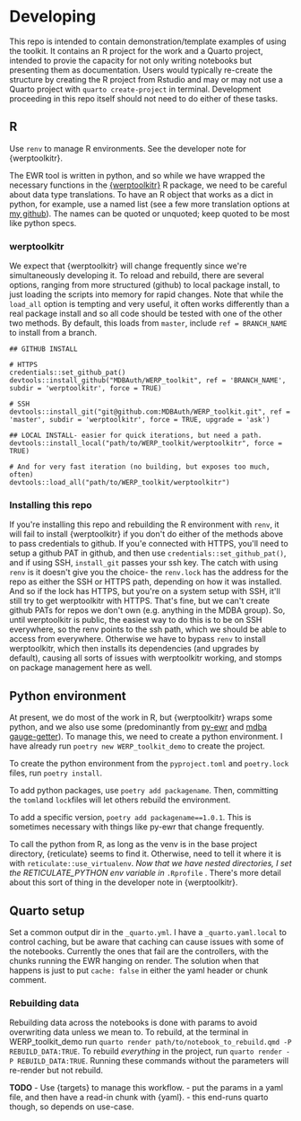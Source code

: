 # Developing

This repo is intended to contain demonstration/template examples of using the toolkit. It contains an R project for the work and a Quarto project, intended to provie the capacity for not only writing notebooks but presenting them as documentation. Users would typically re-create the structure by creating the R project from Rstudio and may or may not use a Quarto project with `quarto create-project` in terminal. Development proceeding in this repo itself should not need to do either of these tasks.

## R

Use `renv` to manage R environments. See the developer note for {werptoolkitr}.

The EWR tool is written in python, and so while we have wrapped the necessary functions in the [{werptoolkitr}](https://github.com/MDBAuth/WERP_toolkit) R package, we need to be careful about data type translations. To have an R object that works as a dict in python, for example, use a named list (see a few more translation options at [my github](https://galenholt.github.io/RpyEnvs/R_py_type_passing.html)). The names can be quoted or unquoted; keep quoted to be most like python specs.

### werptoolkitr

We expect that {werptoolkitr} will change frequently since we're simultaneously developing it. To reload and rebuild, there are several options, ranging from more structured (github) to local package install, to just loading the scripts into memory for rapid changes. Note that while the `load_all` option is tempting and very useful, it often works differently than a real package install and so all code should be tested with one of the other two methods. By default, this loads from `master`, include `ref = BRANCH_NAME` to install from a branch.

```         
## GITHUB INSTALL

# HTTPS
credentials::set_github_pat()
devtools::install_github("MDBAuth/WERP_toolkit", ref = 'BRANCH_NAME', subdir = 'werptoolkitr', force = TRUE)

# SSH
devtools::install_git("git@github.com:MDBAuth/WERP_toolkit.git", ref = 'master', subdir = 'werptoolkitr', force = TRUE, upgrade = 'ask')

## LOCAL INSTALL- easier for quick iterations, but need a path.
devtools::install_local("path/to/WERP_toolkit/werptoolkitr", force = TRUE)

# And for very fast iteration (no building, but exposes too much, often)
devtools::load_all("path/to/WERP_toolkit/werptoolkitr")
```

### Installing this repo

If you're installing this repo and rebuilding the R environment with `renv`, it will fail to install {werptoolkitr} if you don't do either of the methods above to pass credentials to github. If you'e connected with HTTPS, you'll need to setup a github PAT in github, and then use `credentials::set_github_pat()`, and if using SSH, `install_git` passes your ssh key. The catch with using `renv` is it doesn't give you the choice- the `renv.lock` has the address for the repo as either the SSH or HTTPS path, depending on how it was installed. And so if the lock has HTTPS, but you're on a system setup with SSH, it'll still try to get werptoolkitr with HTTPS. That's fine, but we can't create github PATs for repos we don't own (e.g. anything in the MDBA group). So, until werptoolkitr is public, the easiest way to do this is to be on SSH everywhere, so the renv points to the ssh path, which we should be able to access from everywhere. Otherwise we have to bypass `renv` to install werptoolkitr, which then installs its dependencies (and upgrades by default), causing all sorts of issues with werptoolkitr working, and stomps on package management here as well.

## Python environment

At present, we do most of the work in R, but {werptoolkitr} wraps some python, and we also use some (predominantly from [py-ewr](https://pypi.org/project/py-ewr/) and [mdba gauge-getter](https://pypi.org/project/mdba-gauge-getter/)). To manage this, we need to create a python environment. I have already run `poetry new WERP_toolkit_demo` to create the project.

To create the python environment from the `pyproject.toml` and `poetry.lock` files, run `poetry install`.

To add python packages, use `poetry add packagename`. Then, committing the `toml`and `lock`files will let others rebuild the environment.

To add a specific version, `poetry add packagename==1.0.1`. This is sometimes necessary with things like py-ewr that change frequently.

To call the python from R, as long as the venv is in the base project directory, {reticulate} seems to find it. Otherwise, need to tell it where it is with `reticulate::use_virtualenv`. *Now that we have nested directories, I set the RETICULATE_PYTHON env variable in* `.Rprofile` . There's more detail about this sort of thing in the developer note in {werptoolkitr}.

## Quarto setup

Set a common output dir in the `_quarto.yml`. I have a `_quarto.yaml.local` to control caching, but be aware that caching can cause issues with some of the notebooks. Currently the ones that fail are the controllers, with the chunks running the EWR hanging on render. The solution when that happens is just to put `cache: false` in either the yaml header or chunk comment.

### Rebuilding data

Rebuilding data across the notebooks is done with params to avoid overwriting data unless we mean to. To rebuild, at the terminal in WERP_toolkit_demo run `quarto render path/to/notebook_to_rebuild.qmd -P REBUILD_DATA:TRUE`. To rebuild *everything* in the project, run `quarto render -P REBUILD_DATA:TRUE`. Running these commands without the parameters will re-render but not rebuild.

**TODO** - Use {targets} to manage this workflow. - put the params in a yaml file, and then have a read-in chunk with {yaml}. - this end-runs quarto though, so depends on use-case.

